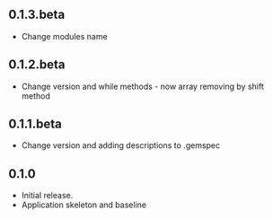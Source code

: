 ## 0.1.3.beta

* Change modules name


## 0.1.2.beta

* Change version and while methods - now array removing by shift method

## 0.1.1.beta

* Change version and adding descriptions to .gemspec

## 0.1.0

* Initial release.
* Application skeleton and baseline
